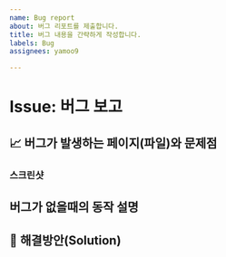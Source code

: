 ```yaml
---
name: Bug report
about: 버그 리포트를 제출합니다.
title: 버그 내용을 간략하게 작성합니다.
labels: Bug
assignees: yamoo9

---
```


# Issue: 버그 보고

## 📈 버그가 발생하는 페이지(파일)와 문제점
<!-- 가능하다면 에러메세지와 몇번째 파일에서 에러가 발생했는지 기술해주세요. (에러코드 복붙해도됨) -->

### 스크린샷
<!-- 가능하다면 스크린샷도 추가해주세요 github issue는 drag and drop을 지원합니다. -->

## 버그가 없을때의 동작 설명
<!-- 본인이 구현한 기능이 아니라면 생략 가능합니다. -->

## 🏀 해결방안(Solution)
<!-- 이 또한 잘 모르겠다면 생략 가능하고 버그를 제보해준다고 생각해주세요. -->
